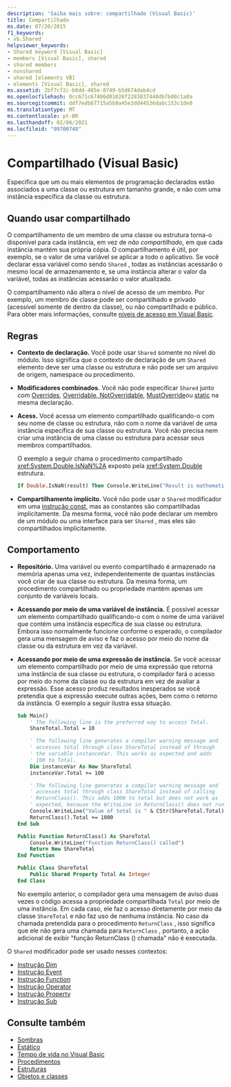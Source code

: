 ```yaml
---
description: 'Saiba mais sobre: compartilhado (Visual Basic)'
title: Compartilhado
ms.date: 07/20/2015
f1_keywords:
- vb.Shared
helpviewer_keywords:
- Shared keyword [Visual Basic]
- members [Visual Basic], shared
- shared members
- nonshared
- shared [elements VB]
- elements [Visual Basic], shared
ms.assetid: 2bf7cf2c-b0dd-485e-8749-b5d674dab4cd
ms.openlocfilehash: 0cc671c67486d01026f2283837448db7b00c1a0a
ms.sourcegitcommit: ddf7edb67715a5b9a45e3dd44536dabc153c1de0
ms.translationtype: MT
ms.contentlocale: pt-BR
ms.lasthandoff: 02/06/2021
ms.locfileid: "99700748"
---
```

# <a name="shared-visual-basic"></a>Compartilhado (Visual Basic)

Especifica que um ou mais elementos de programação declarados estão associados a uma classe ou estrutura em tamanho grande, e não com uma instância específica da classe ou estrutura.

## <a name="when-to-use-shared"></a>Quando usar compartilhado

O compartilhamento de um membro de uma classe ou estrutura torna-o disponível para cada instância, em vez de *não compartilhado*, em que cada instância mantém sua própria cópia. O compartilhamento é útil, por exemplo, se o valor de uma variável se aplicar a todo o aplicativo. Se você declarar essa variável como sendo `Shared` , todas as instâncias acessarão o mesmo local de armazenamento e, se uma instância alterar o valor da variável, todas as instâncias acessarão o valor atualizado.

O compartilhamento não altera o nível de acesso de um membro. Por exemplo, um membro de classe pode ser compartilhado e privado (acessível somente de dentro da classe), ou não compartilhado e público. Para obter mais informações, consulte [níveis de acesso em Visual Basic](../../programming-guide/language-features/declared-elements/access-levels.md).

## <a name="rules"></a>Regras

- **Contexto de declaração.** Você pode usar `Shared` somente no nível do módulo. Isso significa que o contexto de declaração de um `Shared` elemento deve ser uma classe ou estrutura e não pode ser um arquivo de origem, namespace ou procedimento.

- **Modificadores combinados.** Você não pode especificar `Shared` junto com [Overrides](overrides.md), [Overridable, NotOverridable](overridable.md), [MustOverride](mustoverride.md)ou [static](static.md) na mesma declaração. [](notoverridable.md)

- **Acess.** Você acessa um elemento compartilhado qualificando-o com seu nome de classe ou estrutura, não com o nome da variável de uma instância específica de sua classe ou estrutura. Você não precisa nem criar uma instância de uma classe ou estrutura para acessar seus membros compartilhados.

     O exemplo a seguir chama o procedimento compartilhado <xref:System.Double.IsNaN%2A> exposto pela <xref:System.Double> estrutura.

     ```vb
     If Double.IsNaN(result) Then Console.WriteLine("Result is mathematically undefined.")
     ```

- **Compartilhamento implícito.** Você não pode usar o `Shared` modificador em uma [instrução const](../statements/const-statement.md), mas as constantes são compartilhadas implicitamente. Da mesma forma, você não pode declarar um membro de um módulo ou uma interface para ser `Shared` , mas eles são compartilhados implicitamente.

## <a name="behavior"></a>Comportamento

- **Repositório.** Uma variável ou evento compartilhado é armazenado na memória apenas uma vez, independentemente de quantas instâncias você criar de sua classe ou estrutura. Da mesma forma, um procedimento compartilhado ou propriedade mantém apenas um conjunto de variáveis locais.

- **Acessando por meio de uma variável de instância.** É possível acessar um elemento compartilhado qualificando-o com o nome de uma variável que contém uma instância específica de sua classe ou estrutura. Embora isso normalmente funcione conforme o esperado, o compilador gera uma mensagem de aviso e faz o acesso por meio do nome da classe ou da estrutura em vez da variável.

- **Acessando por meio de uma expressão de instância.** Se você acessar um elemento compartilhado por meio de uma expressão que retorna uma instância de sua classe ou estrutura, o compilador fará o acesso por meio do nome da classe ou da estrutura em vez de avaliar a expressão. Esse acesso produz resultados inesperados se você pretendia que a expressão execute outras ações, bem como o retorno da instância. O exemplo a seguir ilustra essa situação.
  
    ```vb
    Sub Main()
        ' The following line is the preferred way to access Total.
        ShareTotal.Total = 10

        ' The following line generates a compiler warning message and
        ' accesses total through class ShareTotal instead of through
        ' the variable instanceVar. This works as expected and adds
        ' 100 to Total.
        Dim instanceVar As New ShareTotal
        instanceVar.Total += 100

        ' The following line generates a compiler warning message and
        ' accesses total through class ShareTotal instead of calling
        ' ReturnClass(). This adds 1000 to total but does not work as
        ' expected, because the WriteLine in ReturnClass() does not run.
        Console.WriteLine("Value of total is " & CStr(ShareTotal.Total))
        ReturnClass().Total += 1000
    End Sub

    Public Function ReturnClass() As ShareTotal
        Console.WriteLine("Function ReturnClass() called")
        Return New ShareTotal
    End Function

    Public Class ShareTotal
        Public Shared Property Total As Integer
    End Class
    ```

     No exemplo anterior, o compilador gera uma mensagem de aviso duas vezes o código acessa a propriedade compartilhada `Total` por meio de uma instância. Em cada caso, ele faz o acesso diretamente por meio da classe `ShareTotal` e não faz uso de nenhuma instância. No caso da chamada pretendida para o procedimento `ReturnClass` , isso significa que ele não gera uma chamada para `ReturnClass` , portanto, a ação adicional de exibir "função ReturnClass () chamada" não é executada.

O `Shared` modificador pode ser usado nesses contextos:

- [Instrução Dim](../statements/dim-statement.md)
- [Instrução Event](../statements/event-statement.md)
- [Instrução Function](../statements/function-statement.md)
- [Instrução Operator](../statements/operator-statement.md)
- [Instrução Property](../statements/property-statement.md)
- [Instrução Sub](../statements/sub-statement.md)
  
## <a name="see-also"></a>Consulte também

- [Sombras](shadows.md)
- [Estático](static.md)
- [Tempo de vida no Visual Basic](../../programming-guide/language-features/declared-elements/lifetime.md)
- [Procedimentos](../../programming-guide/language-features/procedures/index.md)
- [Estruturas](../../programming-guide/language-features/data-types/structures.md)
- [Objetos e classes](../../programming-guide/language-features/objects-and-classes/index.md)
